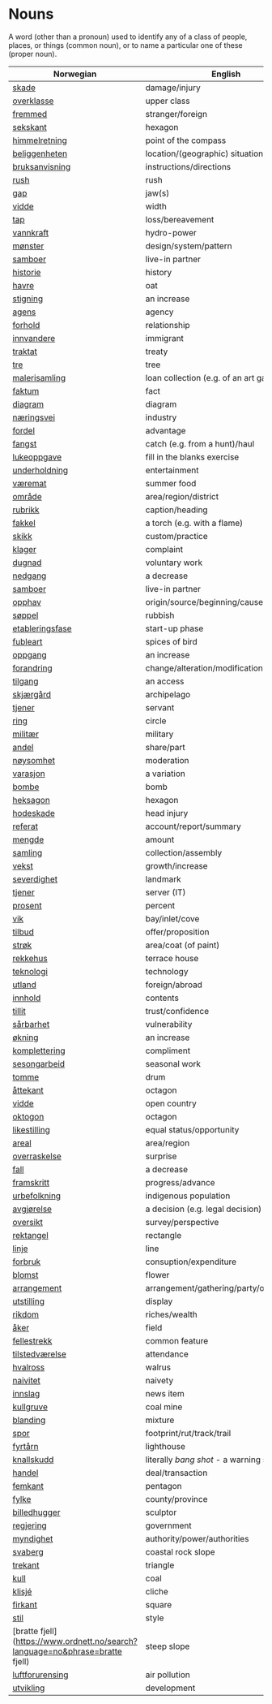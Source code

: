 # Nouns

A word (other than a pronoun) used to identify any of a class of people, places, or things (common noun), or to name a particular one of these (proper noun).

| Norwegian | English | Gender |
| --- | --- | --- |
| [skade](https://www.ordnett.no/search?language=no&phrase=skade) | damage/injury | m |
| [overklasse](https://www.ordnett.no/search?language=no&phrase=overklasse) | upper class | m |
| [fremmed](https://www.ordnett.no/search?language=no&phrase=fremmed) | stranger/foreign | m |
| [sekskant](https://www.ordnett.no/search?language=no&phrase=sekskant) | hexagon | m |
| [himmelretning](https://www.ordnett.no/search?language=no&phrase=himmelretning) | point of the compass | m |
| [beliggenheten](https://www.ordnett.no/search?language=no&phrase=beliggenheten) | location/(geographic) situation | m/f |
| [bruksanvisning](https://www.ordnett.no/search?language=no&phrase=bruksanvisning) | instructions/directions | m |
| [rush](https://www.ordnett.no/search?language=no&phrase=rush) | rush | i |
| [gap](https://www.ordnett.no/search?language=no&phrase=gap) | jaw(s) | m |
| [vidde](https://www.ordnett.no/search?language=no&phrase=vidde) | width | m/f |
| [tap](https://www.ordnett.no/search?language=no&phrase=tap) | loss/bereavement | i |
| [vannkraft](https://www.ordnett.no/search?language=no&phrase=vannkraft) | hydro-power | m |
| [mønster](https://www.ordnett.no/search?language=no&phrase=mønster) | design/system/pattern | i |
| [samboer](https://www.ordnett.no/search?language=no&phrase=samboer) | live-in partner | m |
| [historie](https://www.ordnett.no/search?language=no&phrase=historie) | history | m/f |
| [havre](https://www.ordnett.no/search?language=no&phrase=havre) | oat | m |
| [stigning](https://www.ordnett.no/search?language=no&phrase=stigning) | an increase | m |
| [agens](https://www.ordnett.no/search?language=no&phrase=agens) | agency | m |
| [forhold](https://www.ordnett.no/search?language=no&phrase=forhold) | relationship | i |
| [innvandere](https://www.ordnett.no/search?language=no&phrase=innvandere) | immigrant | m |
| [traktat](https://www.ordnett.no/search?language=no&phrase=traktat) | treaty | m |
| [tre](https://www.ordnett.no/search?language=no&phrase=tre) | tree | i |
| [malerisamling](https://www.ordnett.no/search?language=no&phrase=malerisamling) | loan collection (e.g. of an art gallery) | m |
| [faktum](https://www.ordnett.no/search?language=no&phrase=faktum) | fact | i |
| [diagram](https://www.ordnett.no/search?language=no&phrase=diagram) | diagram | i |
| [næringsvei](https://www.ordnett.no/search?language=no&phrase=næringsvei) | industry | m |
| [fordel](https://www.ordnett.no/search?language=no&phrase=fordel) | advantage | m |
| [fangst](https://www.ordnett.no/search?language=no&phrase=fangst) | catch (e.g. from a hunt)/haul | m |
| [lukeoppgave](https://www.ordnett.no/search?language=no&phrase=lukeoppgave) | fill in the blanks exercise | m |
| [underholdning](https://www.ordnett.no/search?language=no&phrase=underholdning) | entertainment | m |
| [væremat](https://www.ordnett.no/search?language=no&phrase=væremat) | summer food | m |
| [område](https://www.ordnett.no/search?language=no&phrase=område) | area/region/district | i |
| [rubrikk](https://www.ordnett.no/search?language=no&phrase=rubrikk) | caption/heading | m |
| [fakkel](https://www.ordnett.no/search?language=no&phrase=fakkel) | a torch (e.g. with a flame) | m |
| [skikk](https://www.ordnett.no/search?language=no&phrase=skikk) | custom/practice | m |
| [klager](https://www.ordnett.no/search?language=no&phrase=klager) | complaint | m |
| [dugnad](https://www.ordnett.no/search?language=no&phrase=dugnad) | voluntary work | m |
| [nedgang](https://www.ordnett.no/search?language=no&phrase=nedgang) | a decrease | m |
| [samboer](https://www.ordnett.no/search?language=no&phrase=samboer) | live-in partner | m |
| [opphav](https://www.ordnett.no/search?language=no&phrase=opphav) | origin/source/beginning/cause | i |
| [søppel](https://www.ordnett.no/search?language=no&phrase=søppel) | rubbish | i |
| [etableringsfase](https://www.ordnett.no/search?language=no&phrase=etableringsfase) | start-up phase | m |
| [fubleart](https://www.ordnett.no/search?language=no&phrase=fubleart) | spices of bird | m/f |
| [oppgang](https://www.ordnett.no/search?language=no&phrase=oppgang) | an increase | m |
| [forandring](https://www.ordnett.no/search?language=no&phrase=forandring) | change/alteration/modification | m |
| [tilgang](https://www.ordnett.no/search?language=no&phrase=tilgang) | an access | i |
| [skjærgård](https://www.ordnett.no/search?language=no&phrase=skjærgård) | archipelago | m |
| [tjener](https://www.ordnett.no/search?language=no&phrase=tjener) | servant | m |
| [ring](https://www.ordnett.no/search?language=no&phrase=ring) | circle | m |
| [militær](https://www.ordnett.no/search?language=no&phrase=militær) | military | m |
| [andel](https://www.ordnett.no/search?language=no&phrase=andel) | share/part | m |
| [nøysomhet](https://www.ordnett.no/search?language=no&phrase=nøysomhet) | moderation | m |
| [varasjon](https://www.ordnett.no/search?language=no&phrase=varasjon) | a variation | m |
| [bombe](https://www.ordnett.no/search?language=no&phrase=bombe) | bomb | m |
| [heksagon](https://www.ordnett.no/search?language=no&phrase=heksagon) | hexagon | m |
| [hodeskade](https://www.ordnett.no/search?language=no&phrase=hodeskade) | head injury | m |
| [referat](https://www.ordnett.no/search?language=no&phrase=referat) | account/report/summary | i |
| [mengde](https://www.ordnett.no/search?language=no&phrase=mengde) | amount | m |
| [samling](https://www.ordnett.no/search?language=no&phrase=samling) | collection/assembly | m |
| [vekst](https://www.ordnett.no/search?language=no&phrase=vekst) | growth/increase | m |
| [severdighet](https://www.ordnett.no/search?language=no&phrase=severdighet) | landmark | m |
| [tjener](https://www.ordnett.no/search?language=no&phrase=tjener) | server (IT) | m |
| [prosent](https://www.ordnett.no/search?language=no&phrase=prosent) | percent | m |
| [vik](https://www.ordnett.no/search?language=no&phrase=vik) | bay/inlet/cove | m |
| [tilbud](https://www.ordnett.no/search?language=no&phrase=tilbud) | offer/proposition | i |
| [strøk](https://www.ordnett.no/search?language=no&phrase=strøk) | area/coat (of paint) | i |
| [rekkehus](https://www.ordnett.no/search?language=no&phrase=rekkehus) | terrace house | i |
| [teknologi](https://www.ordnett.no/search?language=no&phrase=teknologi) | technology | m |
| [utland](https://www.ordnett.no/search?language=no&phrase=utland) | foreign/abroad | m |
| [innhold](https://www.ordnett.no/search?language=no&phrase=innhold) | contents | i |
| [tillit](https://www.ordnett.no/search?language=no&phrase=tillit) | trust/confidence | m |
| [sårbarhet](https://www.ordnett.no/search?language=no&phrase=sårbarhet) | vulnerability | m |
| [økning](https://www.ordnett.no/search?language=no&phrase=økning) | an increase | m |
| [komplettering](https://www.ordnett.no/search?language=no&phrase=komplettering) | compliment | m |
| [sesongarbeid](https://www.ordnett.no/search?language=no&phrase=sesongarbeid) | seasonal work | i |
| [tomme](https://www.ordnett.no/search?language=no&phrase=tomme) | drum | m |
| [åttekant](https://www.ordnett.no/search?language=no&phrase=åttekant) | octagon | m |
| [vidde](https://www.ordnett.no/search?language=no&phrase=vidde) | open country | m |
| [oktogon](https://www.ordnett.no/search?language=no&phrase=oktogon) | octagon | m |
| [likestilling](https://www.ordnett.no/search?language=no&phrase=likestilling) | equal status/opportunity | m |
| [areal](https://www.ordnett.no/search?language=no&phrase=areal) | area/region | i |
| [overraskelse](https://www.ordnett.no/search?language=no&phrase=overraskelse) | surprise | m |
| [fall](https://www.ordnett.no/search?language=no&phrase=fall) | a decrease | i |
| [framskritt](https://www.ordnett.no/search?language=no&phrase=framskritt) | progress/advance | i |
| [urbefolkning](https://www.ordnett.no/search?language=no&phrase=urbefolkning) | indigenous population | m |
| [avgjørelse](https://www.ordnett.no/search?language=no&phrase=avgjørelse) | a decision (e.g. legal decision) | m |
| [oversikt](https://www.ordnett.no/search?language=no&phrase=oversikt) | survey/perspective | m |
| [rektangel](https://www.ordnett.no/search?language=no&phrase=rektangel) | rectangle | i |
| [linje](https://www.ordnett.no/search?language=no&phrase=linje) | line | m |
| [forbruk](https://www.ordnett.no/search?language=no&phrase=forbruk) | consuption/expenditure | i |
| [blomst](https://www.ordnett.no/search?language=no&phrase=blomst) | flower | m |
| [arrangement](https://www.ordnett.no/search?language=no&phrase=arrangement) | arrangement/gathering/party/organisation | i |
| [utstilling](https://www.ordnett.no/search?language=no&phrase=utstilling) | display | m |
| [rikdom](https://www.ordnett.no/search?language=no&phrase=rikdom) | riches/wealth | m |
| [åker](https://www.ordnett.no/search?language=no&phrase=åker) | field | m |
| [fellestrekk](https://www.ordnett.no/search?language=no&phrase=fellestrekk) | common feature | i |
| [tilstedværelse](https://www.ordnett.no/search?language=no&phrase=tilstedværelse) | attendance | i |
| [hvalross](https://www.ordnett.no/search?language=no&phrase=hvalross) | walrus | m |
| [naivitet](https://www.ordnett.no/search?language=no&phrase=naivitet) | naivety | m |
| [innslag](https://www.ordnett.no/search?language=no&phrase=innslag) | news item | i |
| [kullgruve](https://www.ordnett.no/search?language=no&phrase=kullgruve) | coal mine | m |
| [blanding](https://www.ordnett.no/search?language=no&phrase=blanding) | mixture | m |
| [spor](https://www.ordnett.no/search?language=no&phrase=spor) | footprint/rut/track/trail | i |
| [fyrtårn](https://www.ordnett.no/search?language=no&phrase=fyrtårn) | lighthouse | i |
| [knallskudd](https://www.ordnett.no/search?language=no&phrase=knallskudd) | literally _bang shot_ - a warning shot gun | i |
| [handel](https://www.ordnett.no/search?language=no&phrase=handel) | deal/transaction | m |
| [femkant](https://www.ordnett.no/search?language=no&phrase=femkant) | pentagon | m |
| [fylke](https://www.ordnett.no/search?language=no&phrase=fylke) | county/province | i |
| [billedhugger](https://www.ordnett.no/search?language=no&phrase=billedhugger) | sculptor | m |
| [regjering](https://www.ordnett.no/search?language=no&phrase=regjering) | government | m |
| [myndighet](https://www.ordnett.no/search?language=no&phrase=myndighet) | authority/power/authorities | m |
| [svaberg](https://www.ordnett.no/search?language=no&phrase=svaberg) | coastal rock slope | i |
| [trekant](https://www.ordnett.no/search?language=no&phrase=trekant) | triangle | m |
| [kull](https://www.ordnett.no/search?language=no&phrase=kull) | coal | i |
| [klisjé](https://www.ordnett.no/search?language=no&phrase=klisjé) | cliche | m |
| [firkant](https://www.ordnett.no/search?language=no&phrase=firkant) | square | m |
| [stil](https://www.ordnett.no/search?language=no&phrase=stil) | style | m |
| [bratte fjell](https://www.ordnett.no/search?language=no&phrase=bratte fjell) | steep slope | m |
| [luftforurensing](https://www.ordnett.no/search?language=no&phrase=luftforurensing) | air pollution | m |
| [utvikling](https://www.ordnett.no/search?language=no&phrase=utvikling) | development | m |

